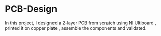 # PCB-Design
In this project, I designed a 2-layer PCB from scratch using NI Ultiboard , printed it on copper plate , assemble the components and validated.
